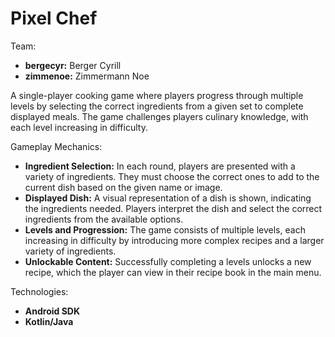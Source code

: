 # Pixel Chef
Team:
- **bergecyr:** Berger Cyrill
- **zimmenoe:** Zimmermann Noe

A single-player cooking game where players progress through multiple levels by selecting the correct ingredients from a given set to complete displayed meals. The game challenges players culinary knowledge, with each level increasing in difficulty.

Gameplay Mechanics:
- **Ingredient Selection:** In each round, players are presented with a variety of ingredients. They must choose the correct ones to add to the current dish based on the given name or image.
- **Displayed Dish:** A visual representation of a dish is shown, indicating the ingredients needed. Players interpret the dish and select the correct ingredients from the available options.
- **Levels and Progression:** The game consists of multiple levels, each increasing in difficulty by introducing more complex recipes and  a larger variety of ingredients.
- **Unlockable Content:** Successfully completing a levels unlocks a new recipe, which the player can view in their recipe book in the main menu.

Technologies:
- **Android SDK**
- **Kotlin/Java**